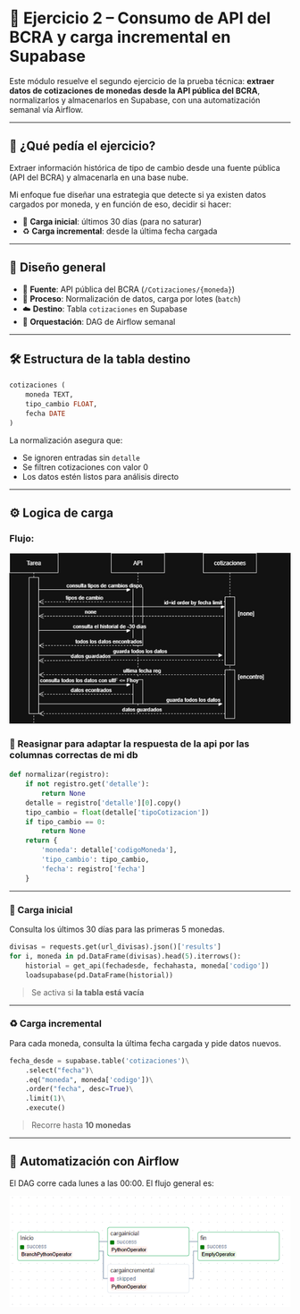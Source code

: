 
# 🧪 Ejercicio 2 – Consumo de API del BCRA y carga incremental en Supabase

Este módulo resuelve el segundo ejercicio de la prueba técnica: **extraer datos de cotizaciones de monedas desde la API pública del BCRA**, normalizarlos y almacenarlos en Supabase, con una automatización semanal vía Airflow.

---

## 🧠 ¿Qué pedía el ejercicio?

Extraer información histórica de tipo de cambio desde una fuente pública (API del BCRA) y almacenarla en una base nube.

Mi enfoque fue diseñar una estrategia que detecte si ya existen datos cargados por moneda, y en función de eso, decidir si hacer:

- 🔄 **Carga inicial**: últimos 30 días (para no saturar)
- ♻️ **Carga incremental**: desde la última fecha cargada

---

## 🧩 Diseño general

- 📡 **Fuente**: API pública del BCRA (`/Cotizaciones/{moneda}`)
- 🧰 **Proceso**: Normalización de datos, carga por lotes (`batch`)
- ☁️ **Destino**: Tabla `cotizaciones` en Supabase
- 🔁 **Orquestación**: DAG de Airflow semanal

---

## 🛠️ Estructura de la tabla destino

```sql
cotizaciones (
    moneda TEXT,
    tipo_cambio FLOAT,
    fecha DATE
)
```

La normalización asegura que:

- Se ignoren entradas sin `detalle`
- Se filtren cotizaciones con valor 0
- Los datos estén listos para análisis directo

---
## ⚙️ Logica de carga

### Flujo:
![Flujo de carga](/src/CotizacionesPrimerCarga.png)

### 🔄 Reasignar para adaptar la respuesta de la api por las columnas correctas de mi db 

```python
def normalizar(registro):
    if not registro.get('detalle'):
        return None
    detalle = registro['detalle'][0].copy()
    tipo_cambio = float(detalle['tipoCotizacion'])
    if tipo_cambio == 0:
        return None
    return {
        'moneda': detalle['codigoMoneda'],
        'tipo_cambio': tipo_cambio,
        'fecha': registro['fecha']
    }
```

---

### 🚀 Carga inicial

Consulta los últimos 30 días para las primeras 5 monedas.

```python
divisas = requests.get(url_divisas).json()['results']
for i, moneda in pd.DataFrame(divisas).head(5).iterrows():
    historial = get_api(fechadesde, fechahasta, moneda['codigo'])
    loadsupabase(pd.DataFrame(historial))
```

> Se activa si **la tabla está vacía**

---

### ♻️ Carga incremental

Para cada moneda, consulta la última fecha cargada y pide datos nuevos.

```python
fecha_desde = supabase.table('cotizaciones')\
    .select("fecha")\
    .eq("moneda", moneda['codigo'])\
    .order("fecha", desc=True)\
    .limit(1)\
    .execute()
```

> Recorre hasta **10 monedas** 

---

## 📅 Automatización con Airflow

El DAG corre cada lunes a las 00:00. El flujo general es:

![Flujo DAG](/src/CargaInicialApiFlujo.png)

